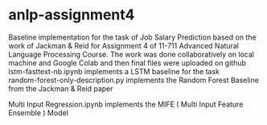 # anlp-assignment4
Baseline implementation for the task of Job Salary Prediction based on the work of Jackman & Reid for Assignment 4 of 11-711 Advanced Natural Language Processing Course. The work was done collaboratively on local machine and Google Colab and then final files were uploaded on github\
lstm-fasttext-nb.ipynb implements a LSTM baseline for the task\
random-forest-only-description.py implements the Random Forest Baseline from the Jackman & Reid paper

Multi Input Regression.ipynb implements the MIFE ( Multi Input Feature Ensemble ) Model

